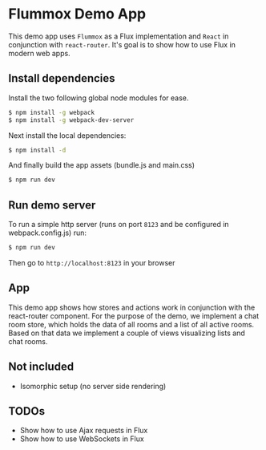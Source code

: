 # Flummox Demo App

This demo app uses `Flummox` as a Flux implementation and `React` in conjunction with `react-router`. It's goal is to show how to use Flux in modern web apps.


## Install dependencies

Install the two following global node modules for ease.

```bash
$ npm install -g webpack
$ npm install -g webpack-dev-server
```

Next install the local dependencies:
```bash
$ npm install -d
```

And finally build the app assets (bundle.js and main.css) 

```bash
$ npm run dev
```



## Run demo server

To run a simple http server (runs on port `8123` and be configured in webpack.config.js) 
run: 

```bash
$ npm run dev
```

Then go to `http://localhost:8123` in your browser


## App

This demo app shows how stores and actions work in conjunction with the react-router component. For the
purpose of the demo, we implement a chat room store,  which holds the data of all rooms and a list of
all active rooms. Based on that data we implement a couple of views visualizing lists and chat rooms.



## Not included
* Isomorphic setup (no server side rendering)

## TODOs

* Show how to use Ajax requests in Flux
* Show how to use WebSockets in Flux